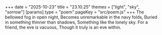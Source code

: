+++
date = "2025-10-23"
title = "23.10.25"
themes = ["light", "sky", "sorrow"]
[params]
  type = "poem"
  pageKey = "src/poem.js"
+++
The bellowed fog in open night,
Becomes unremarkable in the navy folds,
Buried in something thinner than shadows,
Something like the lonely sky.
For a friend, the eve is vacuous,
Though it truly is an eve within.
